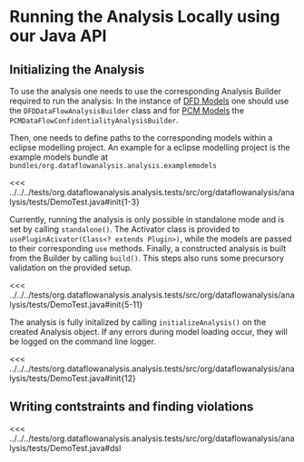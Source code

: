 # Running the Analysis Locally using our Java API
## Initializing the Analysis
To use the analysis one needs to use the corresponding Analysis Builder required to run the analysis:
In the instance of [DFD Models](/wiki/dfd) one should use the `DFDDataFlowAnalysisBuilder` class and for [PCM Models](/wiki/pcm) the `PCMDataFlowConfidentialityAnalysisBuilder`.

Then, one needs to define paths to the corresponding models within a eclipse modelling project.
An example for a eclipse modelling project is the example models bundle at `bundles/org.dataflowanalysis.analysis.examplemodels`

<<< ../../../tests/org.dataflowanalysis.analysis.tests/src/org/dataflowanalysis/analysis/tests/DemoTest.java#init{1-3}

Currently, running the analysis is only possible in standalone mode and is set by calling `standalone()`.
The Activator class is provided to `usePluginAcivator(Class<? extends Plugin>)`, while the models are passed to their corresponding `use` methods.
Finally, a constructed analysis is built from the Builder by calling `build()`.
This steps also runs some precursory validation on the provided setup.

<<< ../../../tests/org.dataflowanalysis.analysis.tests/src/org/dataflowanalysis/analysis/tests/DemoTest.java#init{5-11}

The analysis is fully initalized by calling `initializeAnalysis()` on the created Analysis object.
If any errors during model loading occur, they will be logged on the command line logger.

<<< ../../../tests/org.dataflowanalysis.analysis.tests/src/org/dataflowanalysis/analysis/tests/DemoTest.java#init{12}

## Writing contstraints and finding violations
<<< ../../../tests/org.dataflowanalysis.analysis.tests/src/org/dataflowanalysis/analysis/tests/DemoTest.java#dsl


